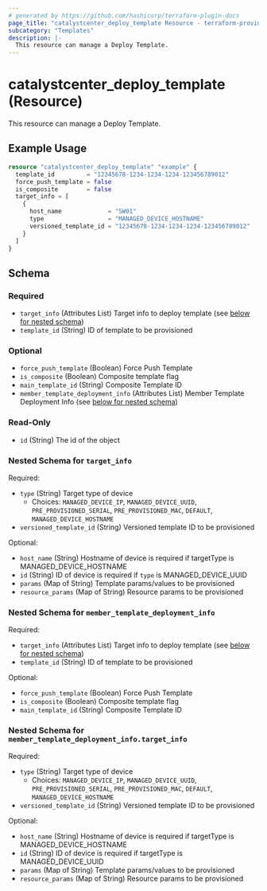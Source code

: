 ```yaml
---
# generated by https://github.com/hashicorp/terraform-plugin-docs
page_title: "catalystcenter_deploy_template Resource - terraform-provider-catalystcenter"
subcategory: "Templates"
description: |-
  This resource can manage a Deploy Template.
---
```


# catalystcenter_deploy_template (Resource)

This resource can manage a Deploy Template.

## Example Usage

```terraform
resource "catalystcenter_deploy_template" "example" {
  template_id         = "12345678-1234-1234-1234-123456789012"
  force_push_template = false
  is_composite        = false
  target_info = [
    {
      host_name             = "SW01"
      type                  = "MANAGED_DEVICE_HOSTNAME"
      versioned_template_id = "12345678-1234-1234-1234-123456789012"
    }
  ]
}
```

<!-- schema generated by tfplugindocs -->
## Schema

### Required

- `target_info` (Attributes List) Target info to deploy template (see [below for nested schema](#nestedatt--target_info))
- `template_id` (String) ID of template to be provisioned

### Optional

- `force_push_template` (Boolean) Force Push Template
- `is_composite` (Boolean) Composite template flag
- `main_template_id` (String) Composite Template ID
- `member_template_deployment_info` (Attributes List) Member Template Deployment Info (see [below for nested schema](#nestedatt--member_template_deployment_info))

### Read-Only

- `id` (String) The id of the object

<a id="nestedatt--target_info"></a>
### Nested Schema for `target_info`

Required:

- `type` (String) Target type of device
  - Choices: `MANAGED_DEVICE_IP`, `MANAGED_DEVICE_UUID`, `PRE_PROVISIONED_SERIAL`, `PRE_PROVISIONED_MAC`, `DEFAULT`, `MANAGED_DEVICE_HOSTNAME`
- `versioned_template_id` (String) Versioned template ID to be provisioned

Optional:

- `host_name` (String) Hostname of device is required if targetType is MANAGED_DEVICE_HOSTNAME
- `id` (String) ID of device is required if `type` is MANAGED_DEVICE_UUID
- `params` (Map of String) Template params/values to be provisioned
- `resource_params` (Map of String) Resource params to be provisioned


<a id="nestedatt--member_template_deployment_info"></a>
### Nested Schema for `member_template_deployment_info`

Required:

- `target_info` (Attributes List) Target info to deploy template (see [below for nested schema](#nestedatt--member_template_deployment_info--target_info))
- `template_id` (String) ID of template to be provisioned

Optional:

- `force_push_template` (Boolean) Force Push Template
- `is_composite` (Boolean) Composite template flag
- `main_template_id` (String) Composite Template ID

<a id="nestedatt--member_template_deployment_info--target_info"></a>
### Nested Schema for `member_template_deployment_info.target_info`

Required:

- `type` (String) Target type of device
  - Choices: `MANAGED_DEVICE_IP`, `MANAGED_DEVICE_UUID`, `PRE_PROVISIONED_SERIAL`, `PRE_PROVISIONED_MAC`, `DEFAULT`, `MANAGED_DEVICE_HOSTNAME`
- `versioned_template_id` (String) Versioned template ID to be provisioned

Optional:

- `host_name` (String) Hostname of device is required if targetType is MANAGED_DEVICE_HOSTNAME
- `id` (String) ID of device is required if targetType is MANAGED_DEVICE_UUID
- `params` (Map of String) Template params/values to be provisioned
- `resource_params` (Map of String) Resource params to be provisioned
